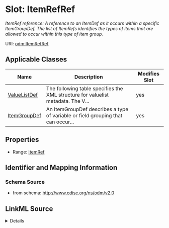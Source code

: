 # Slot: ItemRefRef


_ItemRef reference: A reference to an ItemDef as it occurs within a specific ItemGroupDef. The list of ItemRefs identifies the types of items that are allowed to occur within this type of item group._



URI: [odm:ItemRefRef](http://www.cdisc.org/ns/odm/v2.0/ItemRefRef)



<!-- no inheritance hierarchy -->




## Applicable Classes

| Name | Description | Modifies Slot |
| --- | --- | --- |
[ValueListDef](ValueListDef.md) | The following table specifies the XML structure for valuelist metadata. The V... |  yes  |
[ItemGroupDef](ItemGroupDef.md) | An ItemGroupDef describes a type of variable or field grouping that can occur... |  yes  |







## Properties

* Range: [ItemRef](ItemRef.md)





## Identifier and Mapping Information







### Schema Source


* from schema: http://www.cdisc.org/ns/odm/v2.0




## LinkML Source

<details>
```yaml
name: ItemRefRef
description: 'ItemRef reference: A reference to an ItemDef as it occurs within a specific
  ItemGroupDef. The list of ItemRefs identifies the types of items that are allowed
  to occur within this type of item group.'
from_schema: http://www.cdisc.org/ns/odm/v2.0
rank: 1000
identifier: false
alias: ItemRefRef
domain_of:
- ValueListDef
- ItemGroupDef
range: ItemRef

```
</details>